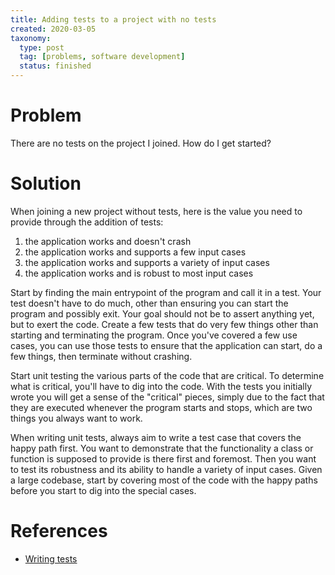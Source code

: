 ```yaml
---
title: Adding tests to a project with no tests
created: 2020-03-05
taxonomy:
  type: post
  tag: [problems, software development]
  status: finished
---
```


# Problem
There are no tests on the project I joined. How do I get started?

# Solution
When joining a new project without tests, here is the value you need to provide through the addition of tests:
1. the application works and doesn't crash
2. the application works and supports a few input cases
3. the application works and supports a variety of input cases
4. the application works and is robust to most input cases

Start by finding the main entrypoint of the program and call it in a test. Your test doesn't have to do much, other than ensuring you can start the program and possibly exit. Your goal should not be to assert anything yet, but to exert the code. Create a few tests that do very few things other than starting and terminating the program. Once you've covered a few use cases, you can use those tests to ensure that the application can start, do a few things, then terminate without crashing.

Start unit testing the various parts of the code that are critical. To determine what is critical, you'll have to dig into the code. With the tests you initially wrote you will get a sense of the "critical" pieces, simply due to the fact that they are executed whenever the program starts and stops, which are two things you always want to work.

When writing unit tests, always aim to write a test case that covers the happy path first. You want to demonstrate that the functionality a class or function is supposed to provide is there first and foremost. Then you want to test its robustness and its ability to handle a variety of input cases. Given a large codebase, start by covering most of the code with the happy paths before you start to dig into the special cases.

# References
* [Writing tests](../../../../processes/writing-tests/article.md)
